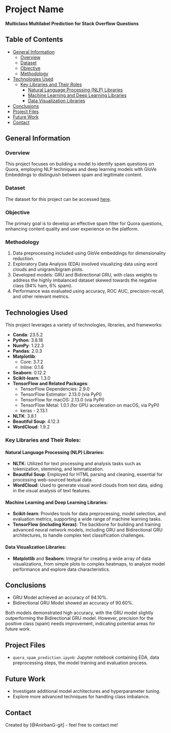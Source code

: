 # Project Name
**Multiclass Multilabel Prediction for Stack Overflow Questions**

## Table of Contents
* [General Information](#general-information)
  * [Overview](#overview)
  * [Dataset](#dataset)
  * [Objective](#objective)
  * [Methodology](#methodology)
* [Technologies Used](#technologies-used)
  * [Key Libraries and Their Roles](#key-libraries-and-their-roles)
    * [Natural Language Processing (NLP) Libraries](#natural-language-processing-nlp-libraries)
    * [Machine Learning and Deep Learning Libraries](#machine-learning-and-deep-learning-libraries)
    * [Data Visualization Libraries](#data-visualization-libraries)
* [Conclusions](#conclusions)
* [Project Files](#project-files)
* [Future Work](#future-work)
* [Contact](#contact)

## General Information

### Overview
This project focuses on building a model to identify spam questions on Quora, employing NLP techniques and deep learning models with GloVe Embeddings to distinguish between spam and legitimate content.

### Dataset
The dataset for this project can be accessed [here](https://www.dropbox.com/sh/kpf9z73woodfssv/AAAw1_JIzpuVvwteJCma0xMla?dl=0).

### Objective
The primary goal is to develop an effective spam filter for Quora questions, enhancing content quality and user experience on the platform.

### Methodology
1. Data preprocessing included using GloVe embeddings for dimensionality reduction.
2. Exploratory Data Analysis (EDA) involved visualizing data using word clouds and unigram/bigram plots.
3. Developed models: GRU and Bidirectional GRU, with class weights to address the highly imbalanced dataset skewed towards the negative class (94% ham, 6% spam).
4. Performance was evaluated using accuracy, ROC AUC, precision-recall, and other relevant metrics.

## Technologies Used

This project leverages a variety of technologies, libraries, and frameworks:

- **Conda**: 23.5.2
- **Python**: 3.8.18
- **NumPy**: 1.22.3
- **Pandas**: 2.0.3
- **Matplotlib**:
  - Core: 3.7.2
  - Inline: 0.1.6
- **Seaborn**: 0.12.2
- **Scikit-learn**: 1.3.0
- **TensorFlow and Related Packages**:
  - TensorFlow Dependencies: 2.9.0
  - TensorFlow Estimator: 2.13.0 (via PyPI)
  - TensorFlow for macOS: 2.13.0 (via PyPI)
  - TensorFlow Metal: 1.0.1 (for GPU acceleration on macOS, via PyPI)
  - keras - 2.13.1 
- **NLTK**: 3.8.1
- **Beautiful Soup**: 4.12.3
- **WordCloud**: 1.9.2

### Key Libraries and Their Roles:

#### Natural Language Processing (NLP) Libraries:
- **NLTK**: Utilized for text processing and analysis tasks such as tokenization, stemming, and lemmatization.
- **Beautiful Soup**: Employed for HTML parsing and cleaning, essential for processing web-sourced textual data.
- **WordCloud**: Used to generate visual word clouds from text data, aiding in the visual analysis of text features.

#### Machine Learning and Deep Learning Libraries:
- **Scikit-learn**: Provides tools for data preprocessing, model selection, and evaluation metrics, supporting a wide range of machine learning tasks.
- **TensorFlow (including Keras)**: The backbone for building and training advanced neural network models, including GRU and Bidirectional GRU architectures, to handle complex text classification challenges.

#### Data Visualization Libraries:
- **Matplotlib** and **Seaborn**: Integral for creating a wide array of data visualizations, from simple plots to complex heatmaps, to analyze model performance and explore data characteristics.


## Conclusions
- GRU Model achieved an accuracy of 94.10%.
- Bidirectional GRU Model showed an accuracy of 90.60%.
  
Both models demonstrated high accuracy, with the GRU model slightly outperforming the Bidirectional GRU model. However, precision for the positive class (spam) needs improvement, indicating potential areas for future work.

## Project Files
- `quora_spam_prediction.ipynb`: Jupyter notebook containing EDA, data preprocessing steps, the model training and evaluation process.

## Future Work
- Investigate additional model architectures and hyperparameter tuning.
- Explore more advanced techniques for handling class imbalance.

## Contact
Created by [@AnirbanG-git] - feel free to contact me!
